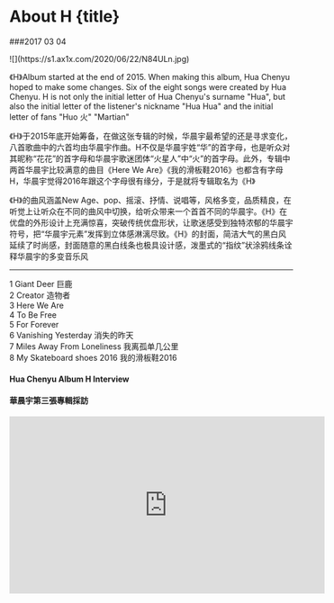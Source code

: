 # About H {title}
###2017 03 04
<div class="background" markdown="1">
![](https://s1.ax1x.com/2020/06/22/N84ULn.jpg)
</div>

《H》Album started at the end of 2015. When making this album, Hua Chenyu hoped to make some changes. Six of the eight songs were created by Hua Chenyu. H is not only the initial letter of Hua Chenyu's surname "Hua", but also the initial letter of the listener's nickname "Hua Hua" and the initial letter of fans "Huo 火" "Martian"

《H》于2015年底开始筹备，在做这张专辑的时候，华晨宇最希望的还是寻求变化，八首歌曲中的六首均由华晨宇作曲。H不仅是华晨宇姓“华”的首字母，也是听众对其昵称“花花”的首字母和华晨宇歌迷团体“火星人”中“火”的首字母。此外，专辑中两首华晨宇比较满意的曲目《Here We Are》《我的滑板鞋2016》也都含有字母H，华晨宇觉得2016年跟这个字母很有缘分，于是就将专辑取名为《H》

《H》的曲风涵盖New Age、pop、摇滚、抒情、说唱等，风格多变，品质精良，在听觉上让听众在不同的曲风中切换，给听众带来一个首首不同的华晨宇。《H》在优盘的外形设计上充满惊喜，突破传统优盘形状，让歌迷感受到独特浓郁的华晨宇符号，把“华晨宇元素”发挥到立体感淋漓尽致。《H》的封面，简洁大气的黑白风延续了时尚感，封面随意的黑白线条也极具设计感，泼墨式的“指纹”状涂鸦线条诠释华晨宇的多变音乐风

---------------------------------

1 Giant Deer 巨鹿  
2 Creator 造物者  
3 Here We Are  
4 To Be Free  
5 For Forever  
6 Vanishing Yesterday 消失的昨天  
7 Miles Away From Loneliness 我离孤单几公里  
8 My Skateboard shoes 2016 我的滑板鞋2016  


#### Hua Chenyu Album H Interview 
#### 華晨宇第三張專輯採訪

<iframe width="560" height="315" src="https://www.youtube.com/embed/D6LSZZ1vrWY" frameborder="0" allow="accelerometer; autoplay; encrypted-media; gyroscope; picture-in-picture" allowfullscreen></iframe>

